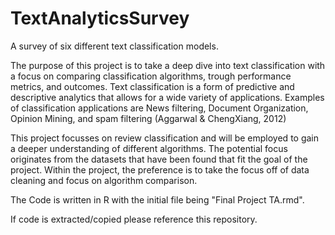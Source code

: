 # TextAnalyticsSurvey
A survey of six different text classification models.

The purpose of this project is to take a deep dive into text classification with a focus on comparing classification algorithms, trough performance metrics, and outcomes. 
Text classification is a form of predictive and descriptive analytics that allows for a wide variety of applications. Examples of classification applications are News filtering, Document Organization, Opinion Mining, and spam filtering (Aggarwal & ChengXiang, 2012)

This project focusses on review classification and will be employed to gain a deeper understanding of different algorithms. The potential focus originates from the datasets that have been found that fit the goal of the project. Within the project, the preference is to take the focus off of data cleaning and focus on algorithm comparison.

The Code is written in R with the initial file being "Final Project TA.rmd". 

If code is extracted/copied please reference this repository.
